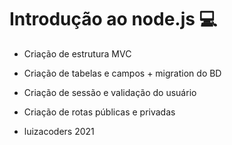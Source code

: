 # Introdução ao node.js :computer:
- Criação de estrutura MVC
- Criação de tabelas e campos + migration do BD
- Criação de sessão e validação do usuário
- Criação de rotas públicas e privadas 

- luizacoders 2021
